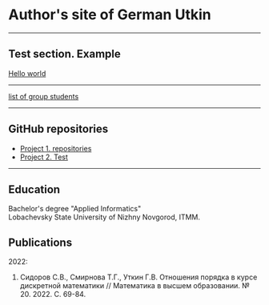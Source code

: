 # Author's site of German Utkin

---

## Test section. Example

[Hello world](/sample_page)
<!--
<img src="images/dummy_thumbnail.jpg?raw=true"/>
-->

---
[list of group students](/pdf/SpisokGroup.pdf)

---

## GitHub repositories

- [Project 1. repositories](https://github.com/forodie/)
- [Project 2. Test](http://example.com/)

---

## Education

Bachelor's degree "Applied Informatics"  
Lobachevsky State University of Nizhny Novgorod, ITMM.

## Publications

2022:

1. Сидоров С.В., Смирнова Т.Г., Уткин Г.В. Отношения порядка в курсе дискретной математики // Математика в высшем образовании. № 20. 2022. С. 69-84.

<!-- Remove above link if you don't want to attibute -->
